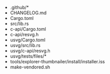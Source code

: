 - .github/*
- CHANGELOG.md
- Cargo.toml
- src/lib.rs
- c-api/Cargo.toml
- c-api/resvg.h
- usvg/Cargo.toml
- usvg/src/lib.rs
- usvg/c-api/resvg.h
- usvg/tests/files/*
- tools/explorer-thumbnailer/install/installer.iss
- make-vendored.sh
